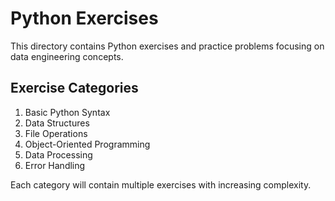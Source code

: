 # Python Exercises

This directory contains Python exercises and practice problems focusing on data engineering concepts.

## Exercise Categories
1. Basic Python Syntax
2. Data Structures
3. File Operations
4. Object-Oriented Programming
5. Data Processing
6. Error Handling

Each category will contain multiple exercises with increasing complexity.
```
